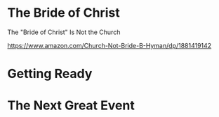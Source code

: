# The Bride of Christ

The "Bride of Christ" Is Not the Church

https://www.amazon.com/Church-Not-Bride-B-Hyman/dp/1881419142

# Getting Ready

# The Next Great Event
